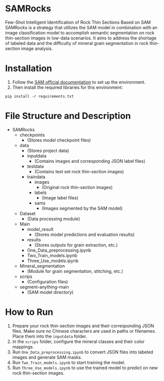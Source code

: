 # SAMRocks
Few-Shot Intelligent Identification of Rock Thin Sections Based on SAM
SAMRocks is a strategy that utilizes the SAM model in combination with an image classification model to accomplish semantic segmentation on rock thin-section images in low-data scenarios. It aims to address the shortage of labeled data and the difficulty of mineral grain segmentation in rock thin-section image analysis.

# Installation
1. Follow the [SAM official documentation](https://github.com/facebookresearch/segment-anything) to set up the environment.
2. Then install the required libraries for this environment:

```
pip install -r requirements.txt
```

# File Structure and Description
- SAMRocks
  - checkpoints
    - (Stores model checkpoint files)
  - data
    - (Stores project data)
    - inputdata
      - (Contains images and corresponding JSON label files)
    - testdata
      - (Contains test set rock thin-section images)
    - traindata
      - images
        - (Original rock thin-section images)
      - labels
        - (Image label files)
      - sams
        - (Images segmented by the SAM model)
  - Dataset
    - (Data processing module)
  - Main
    - model_result
      - (Stores model predictions and evaluation results)
    - results
      - (Stores outputs for grain extraction, etc.)
    - One_Data_preprocessing.ipynb
    - Two_Train_models.ipynb
    - Three_Use_models.ipynb
  - Mineral_segmentation
    - (Module for grain segmentation, stitching, etc.)
  - scrips
    - (Configuration files)
  - segment-anything-main
    - (SAM model directory)

# How to Run
1. Prepare your rock thin-section images and their corresponding JSON files. Make sure no Chinese characters are used in paths or filenames. Place them into the `inputdata` folder.
2. In the `scrips` folder, configure the mineral classes and their color mappings.
3. Run `One_Data_preprocessing.ipynb` to convert JSON files into labeled images and generate SAM masks.
4. Run `Two_Train_models.ipynb` to start training the model.
5. Run `Three_Use_models.ipynb` to use the trained model to predict on new rock thin-section images.
